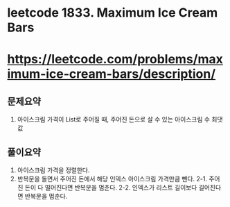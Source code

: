 # leetcode 1833. Maximum Ice Cream Bars
# https://leetcode.com/problems/maximum-ice-cream-bars/description/

## 문제요약 
1. 아이스크림 가격이 List로 주어질 때, 주어진 돈으로 살 수 있는 아이스크림 수 최댓값

## 풀이요약
1. 아이스크림 가격을 정렬한다.
2. 반복문을 돌면서 주어진 돈에서 해당 인덱스 아이스크림 가격만큼 뺀다.
2-1. 주어진 돈이 다 떨어진다면 반복문을 멈춘다.
2-2. 인덱스가 리스트 길이보다 길어진다면 반복문을 멈춘다.